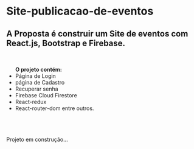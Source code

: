 # Site-publicacao-de-eventos

  <h2>A Proposta é construir um Site de eventos com React.js, Bootstrap e Firebase.</h2> <br>
<ul><strong>O projeto contém:</strong> <br>
  <li>   Página de Login</li>
  <li>   página de Cadastro </li>
  <li>   Recuperar senha</li>
  <li>   Firebase Cloud Firestore</li> 
  <li>   React-redux</li>
  <li>   React-router-dom entre outros.</li>
 </ul>
  <br>
  <br>
  <br>
                            Projeto em construção...


